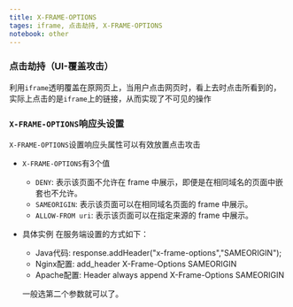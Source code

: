 ```yaml
---
title: X-FRAME-OPTIONS
tages: iframe, 点击劫持, X-FRAME-OPTIONS
notebook: other
---
```

### 点击劫持（UI-覆盖攻击）
利用`iframe`透明覆盖在原网页上，当用户点击网页时，看上去时点击所看到的，实际上点击的是`iframe`上的链接，从而实现了不可见的操作
### `X-FRAME-OPTIONS`响应头设置
`X-FRAME-OPTIONS`设置响应头属性可以有效放置点击攻击
- `X-FRAME-OPTIONS`有3个值
    - `DENY`: 表示该页面不允许在 frame 中展示，即便是在相同域名的页面中嵌套也不允许。
    - `SAMEORIGIN`: 表示该页面可以在相同域名页面的 frame 中展示。
    - `ALLOW-FROM uri`: 表示该页面可以在指定来源的 frame 中展示。
- 具体实例
    在服务端设置的方式如下：
    - Java代码:
        response.addHeader("x-frame-options","SAMEORIGIN");
    - Nginx配置:
        add_header X-Frame-Options SAMEORIGIN
    - Apache配置:
        Header always append X-Frame-Options SAMEORIGIN

    一般选第二个参数就可以了。

